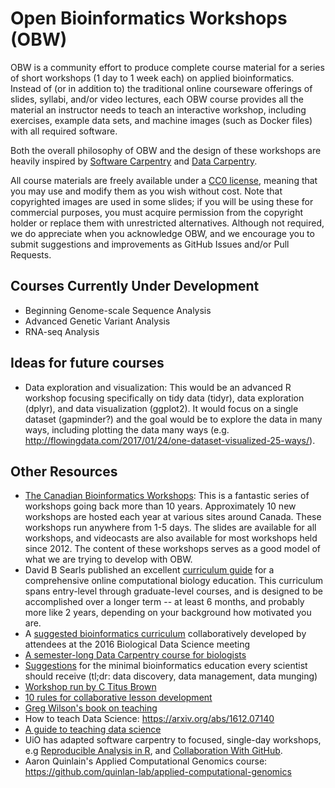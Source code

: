 # Open Bioinformatics Workshops (OBW)

OBW is a community effort to produce complete course material for a series of short workshops (1 day to 1 week each) on applied bioinformatics. Instead of (or in addition to) the traditional online courseware offerings of slides, syllabi, and/or video lectures, each OBW course provides all the material an instructor needs to teach an interactive workshop, including exercises, example data sets, and machine images (such as Docker files) with all required software.

Both the overall philosophy of OBW and the design of these workshops are heavily inspired by [Software Carpentry](http://software-carpentry.org/) and [Data Carpentry](http://www.datacarpentry.org/).

All course materials are freely available under a [CC0 license](https://creativecommons.org/publicdomain/zero/1.0/), meaning that you may use and modify them as you wish without cost. Note that copyrighted images are used in some slides; if you will be using these for commercial purposes, you must acquire permission from the copyright holder or replace them with unrestricted alternatives. Although not required, we do appreciate when you acknowledge OBW, and we encourage you to submit suggestions and improvements as GitHub Issues and/or Pull Requests.

## Courses Currently Under Development

* Beginning Genome-scale Sequence Analysis
* Advanced Genetic Variant Analysis
* RNA-seq Analysis

## Ideas for future courses

* Data exploration and visualization: This would be an advanced R workshop focusing specifically on tidy data (tidyr), data exploration (dplyr), and data visualization (ggplot2). It would focus on a single dataset (gapminder?) and the goal would be to explore the data in many ways, including plotting the data many ways (e.g. http://flowingdata.com/2017/01/24/one-dataset-visualized-25-ways/).

## Other Resources

* [The Canadian Bioinformatics Workshops](https://bioinformatics.ca/): This is a fantastic series of workshops going back more than 10 years. Approximately 10 new workshops are hosted each year at various sites around Canada. These workshops run anywhere from 1-5 days. The slides are available for all workshops, and videocasts are also available for most workshops held since 2012. The content of these workshops serves as a good model of what we are trying to develop with OBW.
* David B Searls published an excellent [curriculum guide](http://journals.plos.org/ploscompbiol/article?id=10.1371/journal.pcbi.1003662#pcbi.1003662.s001) for a comprehensive online computational biology education. This curriculum spans entry-level through graduate-level courses, and is designed to be accomplished over a longer term -- at least 6 months, and probably more like 2 years, depending on your background how motivated you are.
* A [suggested bioinformatics curriculum](https://docs.google.com/document/d/19EfT9cugBR1usl6gT572Rp6lSJ-AvBkaiAAYuwb0RvU/edit#heading=h.fu7joym25755) collaboratively developed by attendees at the 2016 Biological Data Science meeting
* [A semester-long Data Carpentry course for biologists](https://github.com/datacarpentry/semester-biology)
* [Suggestions](http://toddharris.net/blog/2015/03/23/its-time-to-reboot-bioinformatics-education/) for the minimal bioinformatics education every scientist should receive (tl;dr: data discovery, data management, data munging)
* [Workshop run by C Titus Brown](https://angus.readthedocs.io/en/2017/)
* [10 rules for collaborative lesson development](https://github.com/swcarpentry/collaborative-lesson-development)
* [Greg Wilson's book on teaching](http://third-bit.com/teaching/)
* How to teach Data Science: https://arxiv.org/abs/1612.07140
* [A guide to teaching data science](https://arxiv.org/abs/1612.07140)
* UiO has adapted software carpentry to focused, single-day workshops, e.g [Reproducible Analysis in R](http://www.ub.uio.no/english/courses-events/courses/other/Carpentry/software-carpentry/time-and-place/170405_R), and [Collaboration With GitHub](http://www.ub.uio.no/english/courses-events/courses/other/Carpentry/software-carpentry/time-and-place/170524_writing_git).
* Aaron Quinlain's Applied Computational Genomics course: https://github.com/quinlan-lab/applied-computational-genomics
